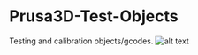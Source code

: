 # Prusa3D-Test-Objects
Testing and calibration objects/gcodes.
![alt text](https://github.com/XPila/Prusa3D-Test-Objects/blob/master/MK3/ECOR_TOWER/ECOR_TOWER.svg "ECOR_TOWER")
